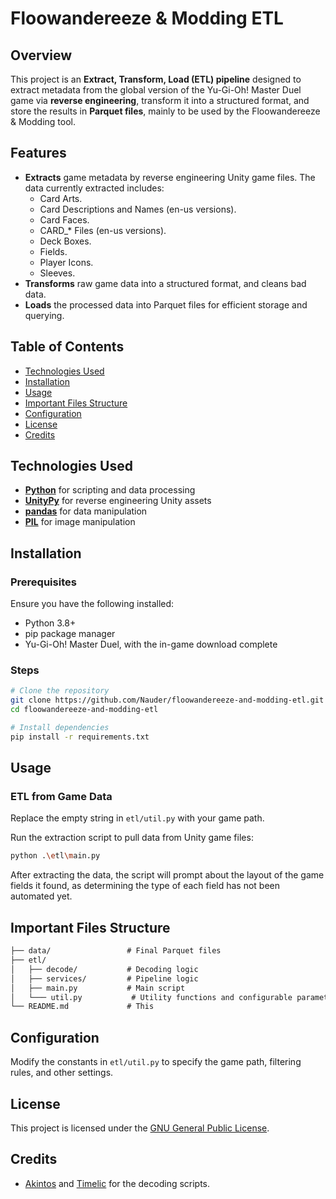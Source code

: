 # Floowandereeze & Modding ETL

## Overview

This project is an **Extract, Transform, Load (ETL) pipeline** designed to extract metadata from the global version of 
the Yu-Gi-Oh! Master Duel game via **reverse engineering**, transform it into a structured format, and store the results
in **Parquet files**, mainly to be used by the Floowandereeze & Modding tool.

## Features

- **Extracts** game metadata by reverse engineering Unity game files. The data currently extracted includes:
  - Card Arts.
  - Card Descriptions and Names (en-us versions).
  - Card Faces.
  - CARD_* Files (en-us versions).
  - Deck Boxes.
  - Fields.
  - Player Icons.
  - Sleeves.
- **Transforms** raw game data into a structured format, and cleans bad data.
- **Loads** the processed data into Parquet files for efficient storage and querying.

## Table of Contents

- [Technologies Used](#technologies-used)
- [Installation](#installation)
- [Usage](#usage)
- [Important Files Structure](#important-files-structure)
- [Configuration](#configuration)
- [License](#license)
- [Credits](#credits)

## Technologies Used

- [**Python**](https://www.python.org/) for scripting and data processing
- [**UnityPy**](https://github.com/K0lb3/UnityPy) for reverse engineering Unity assets
- [**pandas**](https://pandas.pydata.org/) for data manipulation
- [**PIL**](https://pypi.org/project/pillow/) for image manipulation

## Installation

### Prerequisites

Ensure you have the following installed:

- Python 3.8+
- pip package manager
- Yu-Gi-Oh! Master Duel, with the in-game download complete

### Steps

```sh
# Clone the repository
git clone https://github.com/Nauder/floowandereeze-and-modding-etl.git
cd floowandereeze-and-modding-etl

# Install dependencies
pip install -r requirements.txt
```

## Usage

### ETL from Game Data

Replace the empty string in `etl/util.py` with your game path.

Run the extraction script to pull data from Unity game files:

```sh
python .\etl\main.py
```

After extracting the data, the script will prompt about the layout of the game fields it found, as determining the type
of each field has not been automated yet.

## Important Files Structure

```txt
├── data/                 # Final Parquet files
├── etl/
│   ├── decode/           # Decoding logic
│   ├── services/         # Pipeline logic
│   ├── main.py           # Main script
│   └─── util.py           # Utility functions and configurable parameters
└── README.md             # This
```

## Configuration

Modify the constants in `etl/util.py` to specify the game path, filtering rules, and other settings.

## License

This project is licensed under the [GNU General Public License](LICENSE).

## Credits

- [Akintos](https://gist.github.com/akintos/04e2494c62184d2d4384078b0511673b)
and [Timelic](https://github.com/timelic/master-duel-chinese-translation-switch) for the decoding scripts.
